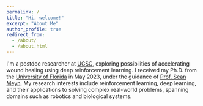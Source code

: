 ```yaml
---
permalink: /
title: "Hi, welcome!"
excerpt: "About Me"
author_profile: true
redirect_from: 
  - /about/
  - /about.html
---
```


I'm a postdoc researcher at [UCSC](https://engineering.ucsc.edu/departments/applied-mathematics/), 
exploring possibilities of accelerating wound healing using deep reinforcement learning.
I received my Ph.D. from the [University of Florida](https://www.ufl.edu/) in May 2023, 
under the guidance of [Prof. Sean Meyn](https://meyn.ece.ufl.edu/about/). My research interests include 
reinforcement learning, deep learning, and their applications to solving 
complex real-world problems, spanning domains such as robotics and biological systems. 
